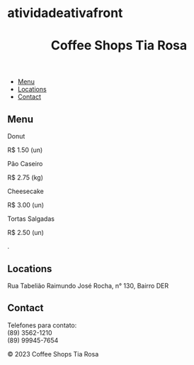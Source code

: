 # atividadeativafront
<!DOCTYPE html>
<html lang="en">
<head>
    <meta charset="UTF-8">
    <meta name="viewport" content="width=device-width, initial-scale=1.0">
    <title>Coffee Shops Tia Rosa</title>
    <link rel="stylesheet" href="C:\Users\rob19\OneDrive\Escritorio\styles.css">
</head>
<body>
    <header>
        <h1>Coffee Shops Tia Rosa</h1>
    </header>
    <nav>
        <ul>
            <li><a href="#Menu Principal">Menu</a></li>
            <li><a href="#lendereço">Locations</a></li>
            <li><a href="#Contato">Contact</a></li>
        </ul>
    </nav>
    <main>
        <section id="menu">
            <h2>Menu</h2>
            <p>
                <article class="item">
                <p class="dessert">Donut</p>
                <p class="price">R$ 1.50 (un)</p>
            </article>
            <article class="item">
                <p class="dessert">Pão Caseiro</p>
                <p class="price">R$ 2.75 (kg)</p>
            </article>
            <article class="item">
                <p class="dessert">Cheesecake</p>
                <p class="price">R$ 3.00 (un)</p>
            </article>
            <article class="item">
                <p class="dessert">Tortas Salgadas </p>
                <p class="price">R$ 2.50 (un)</p>
            </article>.</p>
        </section>
        <section id="locations">
            <h2>Locations</h2>
            <p>Rua Tabelião Raimundo José Rocha, n° 130, Bairro DER</p>
        </section>
        <section id="contact">
            <h2>Contact</h2>
            <p>Telefones para contato:<br>
                (89) 3562-1210 <br>  
                (89) 99945-7654<br>
            </p>
        </section>
    </main>
    <footer>
        <p>&copy; 2023 Coffee Shops Tia Rosa</p>
    </footer>
</body>
</html>
